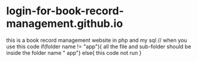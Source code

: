 # login-for-book-record-management.github.io
this is a book record management website in php and my sql
//
when you use this code 
if(folder name != "app"){
    all the file and sub-folder should be inside the folder name " app"}
else{
    this code not run
}
